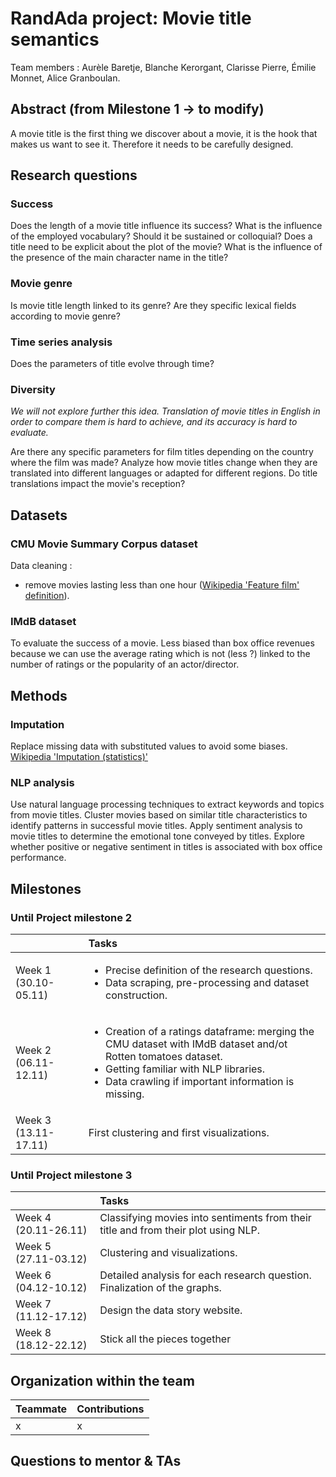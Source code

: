 # RandAda project: Movie title semantics

Team members : Aurèle Baretje, Blanche Kerorgant, Clarisse Pierre, Émilie Monnet, Alice Granboulan.

## Abstract (from Milestone 1 -> to modify)

A movie title is the first thing we discover about a movie, it is the hook that makes us want to see it. Therefore it needs to be carefully designed.

## Research questions
### Success
Does the length of a movie title influence its success?
What is the influence of the employed vocabulary? Should it be sustained or colloquial?
Does a title need to be explicit about the plot of the movie?
What is the influence of the presence of the main character name in the title?

### Movie genre
Is movie title length linked to its genre?
Are they specific lexical fields according to movie genre?

### Time series analysis
Does the parameters of title evolve through time?

### Diversity
*We will not explore further this idea. Translation of movie titles in English in order to compare them is hard to achieve, and its accuracy is hard to evaluate.*

Are there any specific parameters for film titles depending on the country where the film was made? 
Analyze how movie titles change when they are translated into different languages or adapted for different regions. Do title translations impact the movie's reception?


## Datasets
### CMU Movie Summary Corpus dataset
Data cleaning : 
- remove movies lasting less than one hour ([Wikipedia 'Feature film' definition](https://en.wikipedia.org/wiki/Feature_film)).

### IMdB dataset
To evaluate the success of a movie.
Less biased than box office revenues because we can use the average rating which is not (less ?) linked to the number of ratings or the popularity of an actor/director.

## Methods
### Imputation
Replace missing data with substituted values to avoid some biases.
[Wikipedia 'Imputation (statistics)'](https://en.wikipedia.org/wiki/Imputation_(statistics))

### NLP analysis
Use natural language processing techniques to extract keywords and topics from movie titles. Cluster movies based on similar title characteristics to identify patterns in successful movie titles.
Apply sentiment analysis to movie titles to determine the emotional tone conveyed by titles. Explore whether positive or negative sentiment in titles is associated with box office performance.

## Milestones
### Until Project milestone 2

|    | Tasks |
| -----| :------- |
| Week 1 (30.10-05.11)  | <ul><li>Precise definition of the research questions.</li><li>Data scraping, pre-processing and dataset construction.</li></ul> |
| Week 2 (06.11-12.11)  | <ul><li>Creation of a ratings dataframe: merging the CMU dataset with IMdB dataset and/ot Rotten tomatoes dataset.</li><li>Getting familiar with NLP libraries.</li><li>Data crawling if important information is missing.</li></ul> |
| Week 3 (13.11-17.11)  | First clustering and first visualizations.  |

### Until Project milestone 3

|    | Tasks |
| -----| :------- |
| Week 4 (20.11-26.11)  | Classifying movies into sentiments from their title and from their plot using NLP. |
| Week 5 (27.11-03.12)  | Clustering and visualizations. |
| Week 6 (04.12-10.12)  | Detailed analysis for each research question. Finalization of the graphs. |
| Week 7 (11.12-17.12)  | Design the data story website. |
| Week 8 (18.12-22.12)  | Stick all the pieces together |

## Organization within the team
|  Teammate  | Contributions |
| -----| :------- |
| x | x |

## Questions to mentor & TAs

